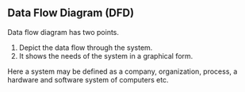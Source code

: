 ## Data Flow Diagram (DFD)
Data flow diagram has two points.
1. Depict the data flow through the system.
2. It shows the needs of the system in a graphical form.

Here a system may be defined as a company, organization, process, a hardware and software system of computers etc.
